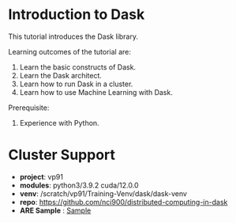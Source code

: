 # Introduction to Dask
This tutorial introduces the Dask library.

Learning outcomes of the tutorial are:
1. Learn the basic constructs of Dask.
2. Learn the Dask architect.
3. Learn how to run Dask in a cluster.
4. Learn how to use Machine Learning with Dask.

Prerequisite:
1. Experience with Python. 

# Cluster Support

* __project__: vp91
* __modules__: python3/3.9.2 cuda/12.0.0
* __venv__: /scratch/vp91/Training-Venv/dask/dask-venv
* __repo__: https://github.com/nci900/distributed-computing-in-dask
* __ARE Sample__ : [Sample](figs/are.pdf)
